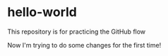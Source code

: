 # hello-world
This repository is for practicing the GitHub flow

Now I'm trying to do some changes for the first time!
